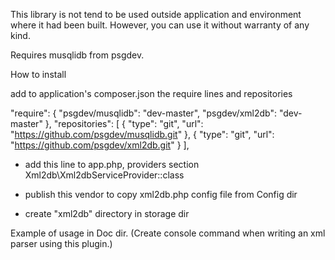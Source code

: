 This library is not tend to be used outside application and environment where it had been built. However, you can use it without warranty of any kind.

Requires musqlidb from psgdev.

How to install

add to application's composer.json the require lines and repositories

"require": {
"psgdev/musqlidb": "dev-master",
"psgdev/xml2db": "dev-master"
},
"repositories": [
    {
        "type": "git",
        "url":  "https://github.com/psgdev/musqlidb.git"
    },
    {
        "type": "git",
        "url":  "https://github.com/psgdev/xml2db.git"
    }
],



- add this line to app.php, providers section
  Xml2db\Xml2dbServiceProvider::class

- publish this vendor to copy xml2db.php config file from Config dir

- create "xml2db" directory in storage dir


Example of usage in Doc dir. 
(Create console command when writing an xml parser using this plugin.)

